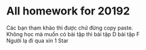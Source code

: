 # All homework for 20192

Các bạn tham khảo thì được chứ đừng copy paste. <br>
Không học mà muốn có bài tập thì bài tập D bài tập F <br>
Người lạ đi qua xin 1 Star 

